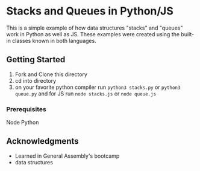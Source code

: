 # Stacks and Queues in Python/JS

This is a simple example of how data structures "stacks" and "queues" work in Python as well as JS. These examples were created using the built-in classes known in both languages.

## Getting Started

1. Fork and Clone this directory
2. cd into directory
3. on your favorite python compiler run `python3 stacks.py` or `python3 queue.py` and for JS run `node stacks.js` or `node queue.js`

### Prerequisites

Node
Python

## Acknowledgments

- Learned in General Assembly's bootcamp
- data structures

